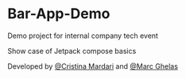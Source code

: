 # Bar-App-Demo

Demo project for internal company tech event

Show case of Jetpack compose basics

Developed by 
[@Cristina Mardari](https://github.com/tina-mardari) and [@Marc Ghelas](https://github.com/Erdboden)
